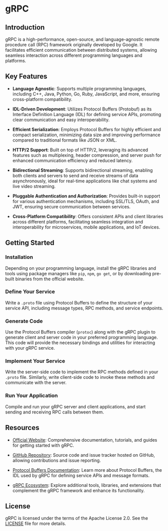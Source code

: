 # gRPC

## Introduction

gRPC is a high-performance, open-source, and language-agnostic remote procedure call (RPC) framework originally developed by Google. It facilitates efficient communication between distributed systems, allowing seamless interaction across different programming languages and platforms.

## Key Features

- **Language Agnostic**: Supports multiple programming languages, including C++, Java, Python, Go, Ruby, JavaScript, and more, ensuring cross-platform compatibility.
  
- **IDL-Driven Development**: Utilizes Protocol Buffers (Protobuf) as its Interface Definition Language (IDL) for defining service APIs, promoting clear communication and easy interoperability.
  
- **Efficient Serialization**: Employs Protocol Buffers for highly efficient and compact serialization, minimizing data size and improving performance compared to traditional formats like JSON or XML.
  
- **HTTP/2 Support**: Built on top of HTTP/2, leveraging its advanced features such as multiplexing, header compression, and server push for enhanced communication efficiency and reduced latency.
  
- **Bidirectional Streaming**: Supports bidirectional streaming, enabling both clients and servers to send and receive streams of data asynchronously, ideal for real-time applications like chat systems and live video streaming.
  
- **Pluggable Authentication and Authorization**: Provides built-in support for various authentication mechanisms, including SSL/TLS, OAuth, and JWT, ensuring secure communication between services.
  
- **Cross-Platform Compatibility**: Offers consistent APIs and client libraries across different platforms, facilitating seamless integration and interoperability for microservices, mobile applications, and IoT devices.

## Getting Started

### Installation

Depending on your programming language, install the gRPC libraries and tools using package managers like `pip`, `npm`, `go get`, or by downloading pre-built binaries from the official website.

### Define Your Service

Write a `.proto` file using Protocol Buffers to define the structure of your service API, including message types, RPC methods, and service endpoints.

### Generate Code

Use the Protocol Buffers compiler (`protoc`) along with the gRPC plugin to generate client and server code in your preferred programming language. This code will provide the necessary bindings and utilities for interacting with your gRPC service.

### Implement Your Service

Write the server-side code to implement the RPC methods defined in your `.proto` file. Similarly, write client-side code to invoke these methods and communicate with the server.

### Run Your Application

Compile and run your gRPC server and client applications, and start sending and receiving RPC calls between them.

## Resources

- [Official Website](https://grpc.io/): Comprehensive documentation, tutorials, and guides for getting started with gRPC.
  
- [GitHub Repository](https://github.com/grpc/grpc): Source code and issue tracker hosted on GitHub, allowing contributions and issue reporting.
  
- [Protocol Buffers Documentation](https://developers.google.com/protocol-buffers/): Learn more about Protocol Buffers, the IDL used by gRPC for defining service APIs and message formats.
  
- [gRPC Ecosystem](https://grpc.io/docs/ecosystem/): Explore additional tools, libraries, and extensions that complement the gRPC framework and enhance its functionality.

## License

gRPC is licensed under the terms of the Apache License 2.0. See the [LICENSE](https://github.com/grpc/grpc/blob/master/LICENSE) file for more details.
